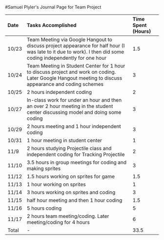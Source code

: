 #Samuel Plyler's Journal Page for Team Project

|**Date**|**Tasks Accomplished**|**Time Spent (Hours)**|
|:-------|:---------------------|:---------------------|
|10/23|Team Meeting via Google Hangout to discuss project appearance for half hour (I was late to it due to work). I then did some coding independently for one hour|1.5|
|10/24|Team Meeting in Student Center for 1 hour to discuss project and work on coding. Later Google Hangout meeting to discuss appearance and coding schemes|3 |
|10/25|2 hours independent coding|2 |
|10/27|In-class work for under an hour and then an over 2 hour meeting in the student center discussing model and doing some coding|3 |
|10/29|2 hours meeting and 1 hour independent coding|3 |
|10/31|1 hour meeting in student center|1 |
|11/9|2 hours studying Projectile class and independent coding for Tracking Projectile|2 |
|11/10|3.5 hours in group meetings for coding and making sprites|3 |
|11/12|1.5 hours working on sprites for game|1.5|
|11/13|1 hour working on sprites|1 |
|11/14|3 hours working on sprites and coding|3 |
|11/15|half hour meeting and then 1 hour coding|1.5|
|11/16|5 hours coding|5 |
|11/17|2 hours team meeting/coding. Later meeting/coding for 4 hours|6 |
|Total|- |33.5|